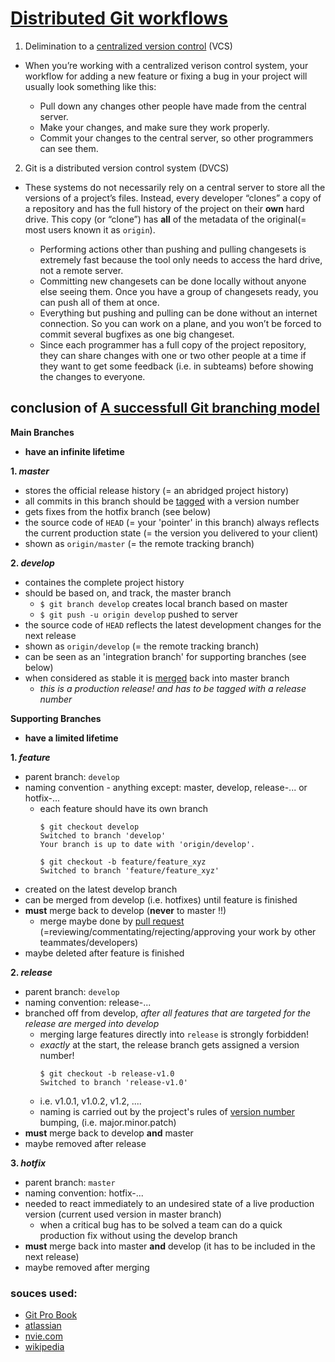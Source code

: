 # [Distributed Git workflows](https://git-scm.com/book/en/v2/Distributed-Git-Distributed-Workflows)
1. Delimination to a [centralized version control](https://www.atlassian.com/blog/software-teams/version-control-centralized-dvcs) (VCS) 
- When you’re working with a centralized verison control system, your workflow for adding a new feature or fixing a bug in your project will usually look something like this:

   - Pull down any changes other people have made from the central server.
   - Make your changes, and make sure they work properly.
   - Commit your changes to the central server, so other programmers can see them.

2. Git is a distributed version control system (DVCS) 

- These systems do not necessarily rely on a central server to store all the versions of a project’s files. Instead, every developer “clones” a copy of a repository and has the full history of the project on their **own** hard drive. This copy (or “clone”) has **all** of the metadata of the original(= most users known it as `origin`).

   - Performing actions other than pushing and pulling changesets is extremely fast because the tool only needs to access the hard drive, not a remote server.
   - Committing new changesets can be done locally without anyone else seeing them. Once you have a group of changesets ready, you can push all of them at once.
   - Everything but pushing and pulling can be done without an internet connection. So you can work on a plane, and you won’t be forced to commit several bugfixes as one big changeset.
   - Since each programmer has a full copy of the project repository, they can share changes with one or two other people at a time if they want to get some feedback (i.e. in subteams) before showing the changes to everyone.


## conclusion of [A successfull Git branching model](https://nvie.com/posts/a-successful-git-branching-model/)

**Main Branches**
- **have an infinite lifetime**

**1. _master_**
  
- stores the official release history (= an abridged project history)
- all commits in this branch should be [tagged](https://git-scm.com/book/en/v2/Git-Basics-Tagging) with a version number
- gets fixes from the hotfix branch (see below)
- the source code of `HEAD` (= your 'pointer' in this branch) always reflects the current production state (= the version you delivered to your client)
- shown as `origin/master` (= the remote tracking branch)

**2. _develop_**
  
- containes the complete project history 
- should be based on, and track, the master branch
  - `$ git branch develop` creates local branch based on master
  - `$ git push -u origin develop` pushed to server
- the source code of `HEAD` reflects the latest development changes for the next release
- shown as `origin/develop` (= the remote tracking branch)
- can be seen as an 'integration branch' for supporting branches (see below)
- when considered as stable it is [merged](https://git-scm.com/docs/git-merge) back into master branch
  - _this is a production release! and has to be tagged with a release number_

**Supporting Branches**
- **have a limited lifetime**

**1. _feature_**

- parent branch: `develop`
- naming convention - anything except: master, develop, release-... or hotfix-...
  - each feature should have its own branch
    ```
    $ git checkout develop
    Switched to branch 'develop'
    Your branch is up to date with 'origin/develop'.

    $ git checkout -b feature/feature_xyz
    Switched to branch 'feature/feature_xyz'

    ```
 - created on the latest develop branch
 - can be merged from develop (i.e. hotfixes) until feature is finished 
 - **must** merge back to develop (**never** to master !!)
   - merge maybe done by [pull request](https://guides.github.com/introduction/flow/) (=reviewing/commentating/rejecting/approving your work by other teammates/developers)
 - maybe deleted after feature is finished

**2. _release_**

- parent branch: `develop`
- naming convention: release-...
- branched off from develop, _after all features that are targeted for the release are merged into develop_
  - merging large features directly into `release` is strongly forbidden! 
  - _exactly_ at the start, the release branch gets assigned a version number!
    ```
    $ git checkout -b release-v1.0
    Switched to branch 'release-v1.0'  
  
    ```
  - i.e. v1.0.1, v1.0.2, v1.2, ....
  - naming is carried out by the project's rules of [version number](https://en.wikipedia.org/wiki/Software_versioning) bumping, (i.e. major.minor.patch)
- **must** merge back to develop **and** master
- maybe removed after release

**3. _hotfix_**

- parent branch: `master`
- naming convention: hotfix-...
- needed to react immediately to an undesired state of a live production version (current used version in master branch)
  - when a critical bug has to be solved a team can do a quick production fix without using the develop branch
- **must** merge back into master **and** develop (it has to be included in the next release)
- maybe removed after merging 


### souces used:
- [Git Pro Book](https://git-scm.com/book/en/v2/Distributed-Git-Distributed-Workflows)
- [atlassian](https://www.atlassian.com/git/tutorials/comparing-workflows/gitflow-workflow)
- [nvie.com](https://nvie.com/posts/a-successful-git-branching-model/)
- [wikipedia](https://en.wikipedia.org/wiki/Software_versioning)
